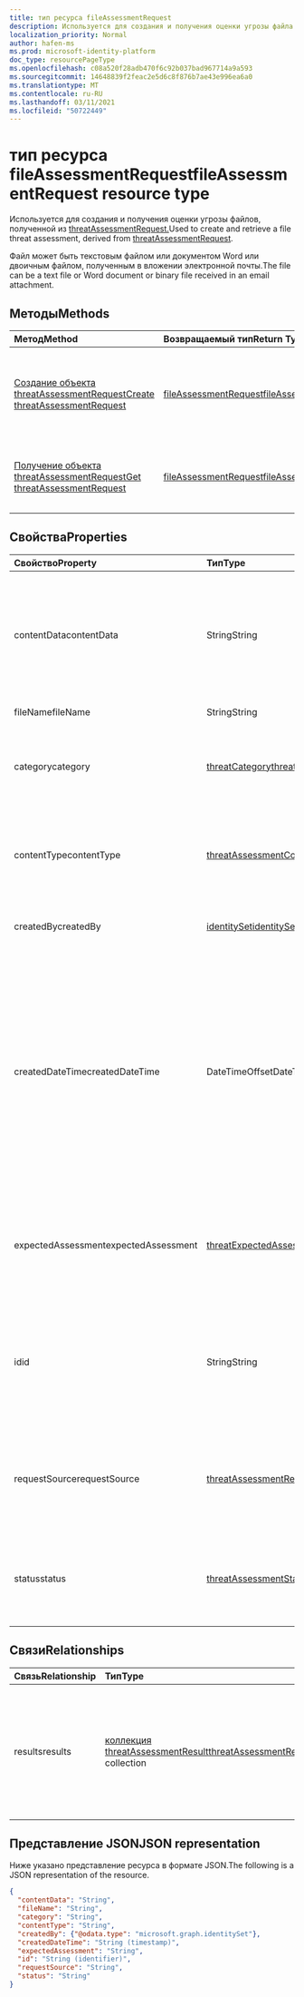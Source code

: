 ```yaml
---
title: тип ресурса fileAssessmentRequest
description: Используется для создания и получения оценки угрозы файла.
localization_priority: Normal
author: hafen-ms
ms.prod: microsoft-identity-platform
doc_type: resourcePageType
ms.openlocfilehash: c08a520f28adb470f6c92b037bad967714a9a593
ms.sourcegitcommit: 14648839f2feac2e5d6c8f876b7ae43e996ea6a0
ms.translationtype: MT
ms.contentlocale: ru-RU
ms.lasthandoff: 03/11/2021
ms.locfileid: "50722449"
---
```

# <a name="fileassessmentrequest-resource-type"></a><span data-ttu-id="e6830-103">тип ресурса fileAssessmentRequest</span><span class="sxs-lookup"><span data-stu-id="e6830-103">fileAssessmentRequest resource type</span></span>

<span data-ttu-id="e6830-104">Используется для создания и получения оценки угрозы файлов, полученной из [threatAssessmentRequest.](threatAssessmentRequest.md)</span><span class="sxs-lookup"><span data-stu-id="e6830-104">Used to create and retrieve a file threat assessment, derived from [threatAssessmentRequest](threatAssessmentRequest.md).</span></span>

<span data-ttu-id="e6830-105">Файл может быть текстовым файлом или документом Word или двоичным файлом, полученным в вложении электронной почты.</span><span class="sxs-lookup"><span data-stu-id="e6830-105">The file can be a text file or Word document or binary file received in an email attachment.</span></span>

## <a name="methods"></a><span data-ttu-id="e6830-106">Методы</span><span class="sxs-lookup"><span data-stu-id="e6830-106">Methods</span></span>

| <span data-ttu-id="e6830-107">Метод</span><span class="sxs-lookup"><span data-stu-id="e6830-107">Method</span></span>       | <span data-ttu-id="e6830-108">Возвращаемый тип</span><span class="sxs-lookup"><span data-stu-id="e6830-108">Return Type</span></span> | <span data-ttu-id="e6830-109">Описание</span><span class="sxs-lookup"><span data-stu-id="e6830-109">Description</span></span> |
|:-------------|:------------|:------------|
| [<span data-ttu-id="e6830-110">Создание объекта threatAssessmentRequest</span><span class="sxs-lookup"><span data-stu-id="e6830-110">Create threatAssessmentRequest</span></span>](../api/informationprotection-post-threatassessmentrequests.md) | [<span data-ttu-id="e6830-111">fileAssessmentRequest</span><span class="sxs-lookup"><span data-stu-id="e6830-111">fileAssessmentRequest</span></span>](fileAssessmentRequest.md) | <span data-ttu-id="e6830-112">Создайте новый запрос на оценку файлов, разместив объект **fileAssessmentRequest.**</span><span class="sxs-lookup"><span data-stu-id="e6830-112">Create a new file assessment request by posting a **fileAssessmentRequest** object.</span></span> |
| [<span data-ttu-id="e6830-113">Получение объекта threatAssessmentRequest</span><span class="sxs-lookup"><span data-stu-id="e6830-113">Get threatAssessmentRequest</span></span>](../api/threatassessmentrequest-get.md) | [<span data-ttu-id="e6830-114">fileAssessmentRequest</span><span class="sxs-lookup"><span data-stu-id="e6830-114">fileAssessmentRequest</span></span>](fileassessmentrequest.md) | <span data-ttu-id="e6830-115">Ознакомьтесь с свойствами и отношениями объекта **fileAssessmentRequest.**</span><span class="sxs-lookup"><span data-stu-id="e6830-115">Read the properties and relationships of a **fileAssessmentRequest** object.</span></span> |

## <a name="properties"></a><span data-ttu-id="e6830-116">Свойства</span><span class="sxs-lookup"><span data-stu-id="e6830-116">Properties</span></span>

| <span data-ttu-id="e6830-117">Свойство</span><span class="sxs-lookup"><span data-stu-id="e6830-117">Property</span></span>     | <span data-ttu-id="e6830-118">Тип</span><span class="sxs-lookup"><span data-stu-id="e6830-118">Type</span></span>        | <span data-ttu-id="e6830-119">Описание</span><span class="sxs-lookup"><span data-stu-id="e6830-119">Description</span></span> |
|:-------------|:------------|:------------|
|<span data-ttu-id="e6830-120">contentData</span><span class="sxs-lookup"><span data-stu-id="e6830-120">contentData</span></span>|<span data-ttu-id="e6830-121">String</span><span class="sxs-lookup"><span data-stu-id="e6830-121">String</span></span>|<span data-ttu-id="e6830-122">Кодированное содержимое файла Base64.</span><span class="sxs-lookup"><span data-stu-id="e6830-122">Base64 encoded file content.</span></span> <span data-ttu-id="e6830-123">Содержимое файла не может получить обратно, так как оно не хранится.</span><span class="sxs-lookup"><span data-stu-id="e6830-123">The file content cannot fetch back because it isn't stored.</span></span>|
|<span data-ttu-id="e6830-124">fileName</span><span class="sxs-lookup"><span data-stu-id="e6830-124">fileName</span></span>|<span data-ttu-id="e6830-125">String</span><span class="sxs-lookup"><span data-stu-id="e6830-125">String</span></span>|<span data-ttu-id="e6830-126">Имя файла.</span><span class="sxs-lookup"><span data-stu-id="e6830-126">The file name.</span></span>|
|<span data-ttu-id="e6830-127">category</span><span class="sxs-lookup"><span data-stu-id="e6830-127">category</span></span>|[<span data-ttu-id="e6830-128">threatCategory</span><span class="sxs-lookup"><span data-stu-id="e6830-128">threatCategory</span></span>](enums.md#threatcategory-values)|<span data-ttu-id="e6830-129">Категория угроз.</span><span class="sxs-lookup"><span data-stu-id="e6830-129">The threat category.</span></span> <span data-ttu-id="e6830-130">Возможные значения: `spam`, `phishing`, `malware`.</span><span class="sxs-lookup"><span data-stu-id="e6830-130">Possible values are: `spam`, `phishing`, `malware`.</span></span>|
|<span data-ttu-id="e6830-131">contentType</span><span class="sxs-lookup"><span data-stu-id="e6830-131">contentType</span></span>|[<span data-ttu-id="e6830-132">threatAssessmentContentType</span><span class="sxs-lookup"><span data-stu-id="e6830-132">threatAssessmentContentType</span></span>](enums.md#threatassessmentcontenttype-values)|<span data-ttu-id="e6830-133">Тип оценки угрозы контента.</span><span class="sxs-lookup"><span data-stu-id="e6830-133">The content type of threat assessment.</span></span> <span data-ttu-id="e6830-134">Возможные значения: `mail`, `url`, `file`.</span><span class="sxs-lookup"><span data-stu-id="e6830-134">Possible values are: `mail`, `url`, `file`.</span></span>|
|<span data-ttu-id="e6830-135">createdBy</span><span class="sxs-lookup"><span data-stu-id="e6830-135">createdBy</span></span>|[<span data-ttu-id="e6830-136">identitySet</span><span class="sxs-lookup"><span data-stu-id="e6830-136">identitySet</span></span>](identityset.md)|<span data-ttu-id="e6830-137">Создатель запроса на оценку угроз.</span><span class="sxs-lookup"><span data-stu-id="e6830-137">The threat assessment request creator.</span></span>|
|<span data-ttu-id="e6830-138">createdDateTime</span><span class="sxs-lookup"><span data-stu-id="e6830-138">createdDateTime</span></span>|<span data-ttu-id="e6830-139">DateTimeOffset</span><span class="sxs-lookup"><span data-stu-id="e6830-139">DateTimeOffset</span></span>|<span data-ttu-id="e6830-140">Тип Timestamp представляет сведения о времени и дате с использованием формата ISO 8601 (всегда применяется формат UTC).</span><span class="sxs-lookup"><span data-stu-id="e6830-140">The Timestamp type represents date and time information using ISO 8601 format and is always in UTC time.</span></span> <span data-ttu-id="e6830-141">Например, значение полуночи 1 января 2014 г. в формате UTC: `2014-01-01T00:00:00Z`.</span><span class="sxs-lookup"><span data-stu-id="e6830-141">For example, midnight UTC on Jan 1, 2014 is `2014-01-01T00:00:00Z`.</span></span>|
|<span data-ttu-id="e6830-142">expectedAssessment</span><span class="sxs-lookup"><span data-stu-id="e6830-142">expectedAssessment</span></span>|[<span data-ttu-id="e6830-143">threatExpectedAssessment</span><span class="sxs-lookup"><span data-stu-id="e6830-143">threatExpectedAssessment</span></span>](enums.md#threatexpectedassessment-values)|<span data-ttu-id="e6830-144">Ожидаемая оценка от подавщика.</span><span class="sxs-lookup"><span data-stu-id="e6830-144">The expected assessment from submitter.</span></span> <span data-ttu-id="e6830-145">Возможные значения: `block`, `unblock`.</span><span class="sxs-lookup"><span data-stu-id="e6830-145">Possible values are: `block`, `unblock`.</span></span>|
|<span data-ttu-id="e6830-146">id</span><span class="sxs-lookup"><span data-stu-id="e6830-146">id</span></span>|<span data-ttu-id="e6830-147">String</span><span class="sxs-lookup"><span data-stu-id="e6830-147">String</span></span>|<span data-ttu-id="e6830-148">Идентификатор запроса на оценку угрозы — это уникальный идентификатор глобального идентификатора (GUID).</span><span class="sxs-lookup"><span data-stu-id="e6830-148">The threat assessment request ID is a globally unique identifier (GUID).</span></span>|
|<span data-ttu-id="e6830-149">requestSource</span><span class="sxs-lookup"><span data-stu-id="e6830-149">requestSource</span></span>|[<span data-ttu-id="e6830-150">threatAssessmentRequestSource</span><span class="sxs-lookup"><span data-stu-id="e6830-150">threatAssessmentRequestSource</span></span>](enums.md#threatassessmentrequestsource-values)|<span data-ttu-id="e6830-151">Источник запроса на оценку угроз.</span><span class="sxs-lookup"><span data-stu-id="e6830-151">The source of threat assessment request.</span></span> <span data-ttu-id="e6830-152">Возможные значения: `user`, `administrator`.</span><span class="sxs-lookup"><span data-stu-id="e6830-152">Possible values are: `user`, `administrator`.</span></span>|
|<span data-ttu-id="e6830-153">status</span><span class="sxs-lookup"><span data-stu-id="e6830-153">status</span></span>|[<span data-ttu-id="e6830-154">threatAssessmentStatus</span><span class="sxs-lookup"><span data-stu-id="e6830-154">threatAssessmentStatus</span></span>](enums.md#threatassessmentstatus-values)|<span data-ttu-id="e6830-155">Состояние процесса оценки.</span><span class="sxs-lookup"><span data-stu-id="e6830-155">The assessment process status.</span></span> <span data-ttu-id="e6830-156">Возможные значения: `pending`, `completed`.</span><span class="sxs-lookup"><span data-stu-id="e6830-156">Possible values are: `pending`, `completed`.</span></span>|

## <a name="relationships"></a><span data-ttu-id="e6830-157">Связи</span><span class="sxs-lookup"><span data-stu-id="e6830-157">Relationships</span></span>

| <span data-ttu-id="e6830-158">Связь</span><span class="sxs-lookup"><span data-stu-id="e6830-158">Relationship</span></span> | <span data-ttu-id="e6830-159">Тип</span><span class="sxs-lookup"><span data-stu-id="e6830-159">Type</span></span>        | <span data-ttu-id="e6830-160">Описание</span><span class="sxs-lookup"><span data-stu-id="e6830-160">Description</span></span> |
|:-------------|:------------|:------------|
|<span data-ttu-id="e6830-161">results</span><span class="sxs-lookup"><span data-stu-id="e6830-161">results</span></span>|<span data-ttu-id="e6830-162">[коллекция threatAssessmentResult](threatassessmentresult.md)</span><span class="sxs-lookup"><span data-stu-id="e6830-162">[threatAssessmentResult](threatassessmentresult.md) collection</span></span>|<span data-ttu-id="e6830-163">Коллекция результатов оценки угроз.</span><span class="sxs-lookup"><span data-stu-id="e6830-163">A collection of threat assessment results.</span></span> <span data-ttu-id="e6830-164">Только для чтения.</span><span class="sxs-lookup"><span data-stu-id="e6830-164">Read-only.</span></span> <span data-ttu-id="e6830-165">По умолчанию это `GET /threatAssessmentRequests/{id}` свойство не возвращается, если оно не `$expand` применяется.</span><span class="sxs-lookup"><span data-stu-id="e6830-165">By default, a `GET /threatAssessmentRequests/{id}` does not return this property unless you apply `$expand` on it.</span></span>|

## <a name="json-representation"></a><span data-ttu-id="e6830-166">Представление JSON</span><span class="sxs-lookup"><span data-stu-id="e6830-166">JSON representation</span></span>

<span data-ttu-id="e6830-167">Ниже указано представление ресурса в формате JSON.</span><span class="sxs-lookup"><span data-stu-id="e6830-167">The following is a JSON representation of the resource.</span></span>

<!-- {
  "blockType": "resource",
  "optionalProperties": [

  ],
  "@odata.type": "microsoft.graph.fileAssessmentRequest",
  "keyProperty": "id"
}-->

```json
{
  "contentData": "String",
  "fileName": "String",
  "category": "String",
  "contentType": "String",
  "createdBy": {"@odata.type": "microsoft.graph.identitySet"},
  "createdDateTime": "String (timestamp)",
  "expectedAssessment": "String",
  "id": "String (identifier)",
  "requestSource": "String",
  "status": "String"
}
```

<!-- uuid: 16cd6b66-4b1a-43a1-adaf-3a886856ed98
2019-02-04 14:57:30 UTC -->
<!-- {
  "type": "#page.annotation",
  "description": "fileAssessmentRequest resource",
  "keywords": "",
  "section": "documentation",
  "tocPath": ""
}-->


